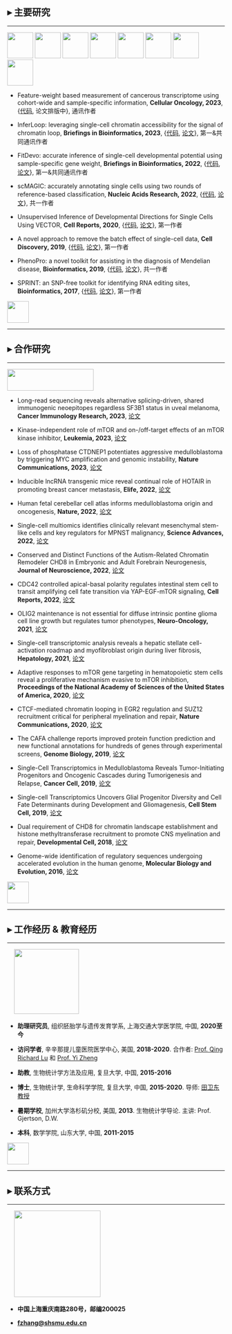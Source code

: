 ## ▸ 主要研究

---------------------------------------


<p float="left">
<img src="https://fzhang.bioinfo-lab.com/img/tools/logo_fwp.png" height="60">
<img src="https://fzhang.bioinfo-lab.com/img/inferloop_logo.jpg" height="60">
<img src="https://fzhang.bioinfo-lab.com/img/tools/logo_fitdevo.png" height="60">
<img src="https://fzhang.bioinfo-lab.com/img/tools/logo_scmagic.png" height="60">
<img src="https://fzhang.bioinfo-lab.com/img/tools/logo_vector.png" height="60">
<img src="https://fzhang.bioinfo-lab.com/img/tools/logo_beer.png" height="60">
<img src="https://fzhang.bioinfo-lab.com/img/tools/logo_phenopro.png" height="60">
<img src="https://fzhang.bioinfo-lab.com/img/tools/logo_sprint.png" height="60">
</p>

  * Feature-weight based measurement of cancerous transcriptome using cohort-wide and sample-specific information, **Cellular Oncology, 2023**, {[代码](https://github.com/jumphone/FWP), 论文排版中}, 通讯作者

  * InferLoop: leveraging single-cell chromatin accessibility for the signal of chromatin loop, **Briefings in Bioinformatics, 2023**, {[代码](https://github.com/jumphone/InferLoop), [论文](https://doi.org/10.1093/bib/bbad166)}, 第一&共同通讯作者
    
  * FitDevo: accurate inference of single-cell developmental potential using sample-specific gene weight, **Briefings in Bioinformatics, 2022**, {[代码](https://github.com/jumphone/FitDevo), [论文](https://doi.org/10.1093/bib/bbac293)}, 第一&共同通讯作者
  
  * scMAGIC: accurately annotating single cells using two rounds of reference-based classification, **Nucleic Acids Research, 2022**, {[代码](https://github.com/TianLab-Bioinfo/scMAGIC), [论文](https://doi.org/10.1093/nar/gkab1275)}, 共一作者
    
  * Unsupervised Inference of Developmental Directions for Single Cells Using VECTOR, **Cell Reports, 2020**, {[代码](https://github.com/jumphone/Vector), [论文](https://doi.org/10.1016/j.celrep.2020.108069)}, 第一作者

  * A novel approach to remove the batch effect of single-cell data, **Cell Discovery, 2019**, {[代码](https://github.com/jumphone/BEER), [论文](https://doi.org/10.1038/s41421-019-0114-x)}, 第一作者
    
  * PhenoPro: a novel toolkit for assisting in the diagnosis of Mendelian disease, **Bioinformatics, 2019**, {[代码](https://github.com/jumphone/PhenoPro), [论文](https://doi.org/10.1093/bioinformatics/btz100)}, 共一作者

  * SPRINT: an SNP-free toolkit for identifying RNA editing sites, **Bioinformatics, 2017**, {[代码](https://github.com/jumphone/SPRINT), [论文](https://doi.org/10.1093/bioinformatics/btx473)}, 第一作者

    
    
    
<img src="https://fzhang.bioinfo-lab.com/img/white.png" height="50">

---------------------------------------

## ▸ 合作研究

---------------------------------------

<img src="https://fzhang.bioinfo-lab.com/img/colla_logo.png" width="200" height="50">

  * Long-read sequencing reveals alternative splicing-driven, shared immunogenic neoepitopes regardless SF3B1 status in uveal melanoma, **Cancer Immunology Research, 2023**, [论文](https://doi.org/10.1158/2326-6066.cir-23-0083)

  
  * Kinase-independent role of mTOR and on-/off-target effects of an mTOR kinase inhibitor, **Leukemia, 2023**, [论文](https://doi.org/10.1038/s41375-023-01987-w)
  
  * Loss of phosphatase CTDNEP1 potentiates aggressive medulloblastoma by triggering MYC amplification and genomic instability, **Nature Communications, 2023**, [论文](https://doi.org/10.1038/s41467-023-36400-8)
  
  * Inducible lncRNA transgenic mice reveal continual role of HOTAIR in promoting breast cancer metastasis, **Elife, 2022**, [论文](https://doi.org/10.7554/elife.79126)
  
  * Human fetal cerebellar cell atlas informs medulloblastoma origin and oncogenesis, **Nature, 2022**, [论文](https://doi.org/10.1038/s41586-022-05487-2)

  * Single-cell multiomics identifies clinically relevant mesenchymal stem-like cells and key regulators for MPNST malignancy, **Science Advances, 2022**, [论文](https://doi.org/10.1126/sciadv.abo5442)
  
  * Conserved and Distinct Functions of the Autism-Related Chromatin Remodeler CHD8 in Embryonic and Adult Forebrain Neurogenesis, **Journal of Neuroscience, 2022**, [论文](https://doi.org/10.1523/JNEUROSCI.2400-21.2022)
  
  * CDC42 controlled apical-basal polarity regulates intestinal stem cell to transit amplifying cell fate transition via YAP-EGF-mTOR signaling, **Cell Reports, 2022**, [论文](https://doi.org/10.1016/j.celrep.2021.110009)

  * OLIG2 maintenance is not essential for diffuse intrinsic pontine glioma cell line growth but regulates tumor phenotypes, **Neuro-Oncology, 2021**, [论文](https://doi.org/10.1093/neuonc/noab016)

  * Single-cell transcriptomic analysis reveals a hepatic stellate cell-activation roadmap and myofibroblast origin during liver fibrosis, **Hepatology, 2021**, [论文](https://doi.org/10.1002/hep.31987)

  * Adaptive responses to mTOR gene targeting in hematopoietic stem cells reveal a proliferative mechanism evasive to mTOR inhibition, **Proceedings of the National Academy of Sciences of the United States of America, 2020**, [论文](https://www.pnas.org/content/118/1/e2020102118)
 
  * CTCF-mediated chromatin looping in EGR2 regulation and SUZ12 recruitment critical for peripheral myelination and repair, **Nature Communications, 2020**, [论文](https://doi.org/10.1038/s41467-020-17955-2)

  * The CAFA challenge reports improved protein function prediction and new functional annotations for hundreds of genes through experimental screens, **Genome Biology, 2019**, [论文](https://doi.org/10.1186/s13059-019-1835-8)

  * Single-Cell Transcriptomics in Medulloblastoma Reveals Tumor-Initiating Progenitors and Oncogenic Cascades during Tumorigenesis and Relapse, **Cancer Cell, 2019**, [论文](https://doi.org/10.1016/j.ccell.2019.07.009)

  * Single-cell Transcriptomics Uncovers Glial Progenitor Diversity and Cell Fate Determinants during Development and Gliomagenesis, **Cell Stem Cell, 2019**, [论文](https://doi.org/10.1016/j.stem.2019.03.006)

  * Dual requirement of CHD8 for chromatin landscape establishment and histone methyltransferase recruitment to promote CNS myelination and repair, **Developmental Cell, 2018**, [论文](https://doi.org/10.1016/j.devcel.2018.05.022)

  * Genome-wide identification of regulatory sequences undergoing accelerated evolution in the human genome, **Molecular Biology and Evolution, 2016**, [论文](https://doi.org/10.1093/molbev/msw128)


<img src="https://fzhang.bioinfo-lab.com/img/white.png" height="50">

---------------------------------------

## ▸ 工作经历 & 教育经历

---------------------------------------

&nbsp;&nbsp;&nbsp;&nbsp;<img src="https://fzhang.bioinfo-lab.com/img/jiaotong_logo.png" width="150">

* **助理研究员**, 组织胚胎学与遗传发育学系, 上海交通大学医学院, 中国, **2020至今**

* **访问学者**, 辛辛那提儿童医院医学中心, 美国, **2018-2020**. 合作者: [Prof. Qing Richard Lu](https://www.cincinnatichildrens.org/bio/l/qing-richard-lu) 和 [Prof. Yi Zheng](https://www.cincinnatichildrens.org/bio/z/yi-zheng)

* **助教**, 生物统计学方法及应用, 复旦大学, 中国, **2015-2016**

* **博士**, 生物统计学, 生命科学学院, 复旦大学, 中国, **2015-2020**. 导师: [田卫东 教授](https://life.fudan.edu.cn/9f/60/c31283a368480/page.htm)

* **暑期学校**, 加州大学洛杉矶分校, 美国, **2013**. 生物统计学导论. 主讲: Prof. Gjertson, D.W.

* **本科**, 数学学院, 山东大学, 中国, **2011-2015** 

<img src="https://fzhang.bioinfo-lab.com/img/white.png" height="50">

---------------------------------------

## ▸ 联系方式

---------------------------------------

&nbsp;&nbsp;&nbsp;&nbsp;<img src="https://fzhang.bioinfo-lab.com/img/email_logo.png" width="200">

* **中国上海重庆南路280号，邮编200025**

* **fzhang@shsmu.edu.cn**


